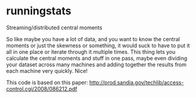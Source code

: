 runningstats
============

Streaming/distributed central moments

So like maybe you have a lot of data, and you want to know the central moments or just the skewness or something, it would suck to have to put it all in one place or iterate through it multiple times. This thing lets you calculate the central moments and stuff in one pass, maybe even dividing your dataset across many machines and adding together the results from each machine very quickly. Nice!

This code is based on this paper:
http://prod.sandia.gov/techlib/access-control.cgi/2008/086212.pdf
